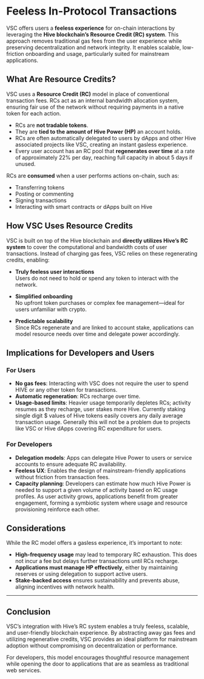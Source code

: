 # Feeless In-Protocol Transactions 



VSC offers users a **feeless experience** for on-chain interactions by leveraging the **Hive blockchain’s Resource Credit (RC) system**. This approach removes traditional gas fees from the user experience while preserving decentralization and network integrity. It enables scalable, low-friction onboarding and usage, particularly suited for mainstream applications.



## What Are Resource Credits?

VSC uses a **Resource Credit (RC)** model in place of conventional transaction fees. RCs act as an internal bandwidth allocation system, ensuring fair use of the network without requiring payments in a native token for each action.

- RCs are **not tradable tokens**.
- They are **tied to the amount of Hive Power (HP)** an account holds.
- RCs are often automatically delegated to users by dApps and other Hive associated projects like VSC, creating an instant gasless experience.
- Every user account has an RC pool that **regenerates over time** at a rate of approximately 22% per day, reaching full capacity in about 5 days if unused.

RCs are **consumed** when a user performs actions on-chain, such as:

- Transferring tokens  
- Posting or commenting  
- Signing transactions  
- Interacting with smart contracts or dApps built on Hive



## How VSC Uses Resource Credits

VSC is built on top of the Hive blockchain and **directly utilizes Hive’s RC system** to cover the computational and bandwidth costs of user transactions. Instead of charging gas fees, VSC relies on these regenerating credits, enabling:

- **Truly feeless user interactions**  
  Users do not need to hold or spend any token to interact with the network.

- **Simplified onboarding**  
  No upfront token purchases or complex fee management—ideal for users unfamiliar with crypto.

- **Predictable scalability**  
  Since RCs regenerate and are linked to account stake, applications can model resource needs over time and delegate power accordingly.


## Implications for Developers and Users

### For Users

- **No gas fees**: Interacting with VSC does not require the user to spend HIVE or any other token for transactions.
- **Automatic regeneration**: RCs recharge over time.
- **Usage-based limits**: Heavier usage temporarily depletes RCs; activity resumes as they recharge, user stakes more Hive. Currently staking single digit $ values of Hive tokens easily covers any daily average transaction usage. Generally this will not be a problem due to projects like VSC or Hive dApps covering RC expenditure for users.

### For Developers

- **Delegation models**: Apps can delegate Hive Power to users or service accounts to ensure adequate RC availability.
- **Feeless UX**: Enables the design of mainstream-friendly applications without friction from transaction fees. 
- **Capacity planning**: Developers can estimate how much Hive Power is needed to support a given volume of activity based on RC usage profiles. As user activity grows, applications benefit from greater engagement, forming a symbiotic system where usage and resource provisioning reinforce each other.

## Considerations

While the RC model offers a gasless experience, it’s important to note:

- **High-frequency usage** may lead to temporary RC exhaustion. This does not incur a fee but delays further transactions until RCs recharge.
- **Applications must manage HP effectively**, either by maintaining reserves or using delegation to support active users.
- **Stake-backed access** ensures sustainability and prevents abuse, aligning incentives with network health.

---

## Conclusion

VSC’s integration with Hive’s RC system enables a truly feeless, scalable, and user-friendly blockchain experience. By abstracting away gas fees and utilizing regenerative credits, VSC provides an ideal platform for mainstream adoption without compromising on decentralization or performance.

For developers, this model encourages thoughtful resource management while opening the door to applications that are as seamless as traditional web services.